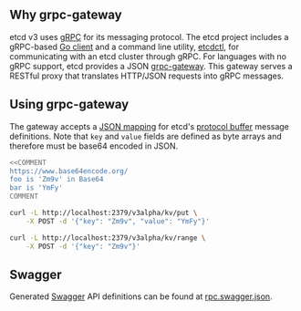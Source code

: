 
## Why grpc-gateway

etcd v3 uses [gRPC][grpc] for its messaging protocol. The etcd project includes a gRPC-based [Go client][go-client] and a command line utility, [etcdctl][etcdctl], for communicating with an etcd cluster through gRPC. For languages with no gRPC support, etcd provides a JSON [grpc-gateway][grpc-gateway]. This gateway serves a RESTful proxy that translates HTTP/JSON requests into gRPC messages.


## Using grpc-gateway

The gateway accepts a [JSON mapping][json-mapping] for etcd's [protocol buffer][api-ref] message definitions. Note that `key` and `value` fields are defined as byte arrays and therefore must be base64 encoded in JSON.

```bash
<<COMMENT
https://www.base64encode.org/
foo is 'Zm9v' in Base64
bar is 'YmFy'
COMMENT

curl -L http://localhost:2379/v3alpha/kv/put \
	-X POST -d '{"key": "Zm9v", "value": "YmFy"}'

curl -L http://localhost:2379/v3alpha/kv/range \
	-X POST -d '{"key": "Zm9v"}'
```


## Swagger

Generated [Swagger][swagger] API definitions can be found at [rpc.swagger.json][swagger-doc].

[api-ref]: ./api_reference_v3.md
[go-client]: https://github.com/coreos/etcd/tree/master/clientv3
[etcdctl]: https://github.com/coreos/etcd/tree/master/etcdctl
[grpc]: http://www.grpc.io/
[grpc-gateway]: https://github.com/gengo/grpc-gateway
[json-mapping]: https://developers.google.com/protocol-buffers/docs/proto3#json
[swagger]: http://swagger.io/
[swagger-doc]: apispec/swagger/rpc.swagger.json

